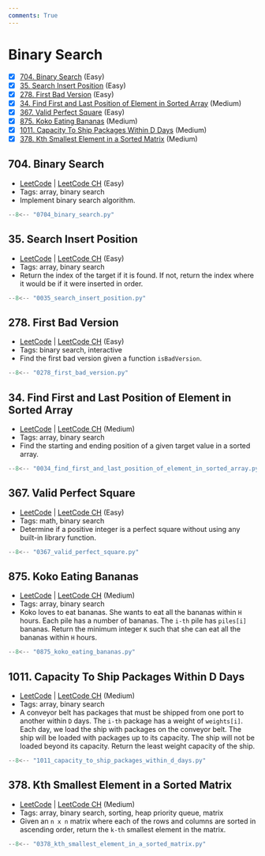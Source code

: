 ```yaml
---
comments: True
---
```


# Binary Search

- [x] [704. Binary Search](https://leetcode.cn/problems/binary-search/) (Easy)
- [x] [35. Search Insert Position](https://leetcode.cn/problems/search-insert-position/) (Easy)
- [x] [278. First Bad Version](https://leetcode.cn/problems/first-bad-version/) (Easy)
- [x] [34. Find First and Last Position of Element in Sorted Array](https://leetcode.cn/problems/find-first-and-last-position-of-element-in-sorted-array/) (Medium)
- [x] [367. Valid Perfect Square](https://leetcode.cn/problems/valid-perfect-square/) (Easy)
- [x] [875. Koko Eating Bananas](https://leetcode.cn/problems/koko-eating-bananas/) (Medium)
- [x] [1011. Capacity To Ship Packages Within D Days](https://leetcode.cn/problems/capacity-to-ship-packages-within-d-days/) (Medium)
- [x] [378. Kth Smallest Element in a Sorted Matrix](https://leetcode.cn/problems/kth-smallest-element-in-a-sorted-matrix/) (Medium)

## 704. Binary Search

-   [LeetCode](https://leetcode.com/problems/binary-search/) | [LeetCode CH](https://leetcode.cn/problems/binary-search/) (Easy)
-   Tags: array, binary search
-   Implement binary search algorithm.

```python title="704. Binary Search"
--8<-- "0704_binary_search.py"
```

## 35. Search Insert Position

-   [LeetCode](https://leetcode.com/problems/search-insert-position/) | [LeetCode CH](https://leetcode.cn/problems/search-insert-position/) (Easy)
-   Tags: array, binary search
-   Return the index of the target if it is found. If not, return the index where it would be if it were inserted in order.

```python title="35. Search Insert Position"
--8<-- "0035_search_insert_position.py"
```

## 278. First Bad Version

-   [LeetCode](https://leetcode.com/problems/first-bad-version/) | [LeetCode CH](https://leetcode.cn/problems/first-bad-version/) (Easy)
-   Tags: binary search, interactive
-   Find the first bad version given a function `isBadVersion`.

```python title="278. First Bad Version"
--8<-- "0278_first_bad_version.py"
```

## 34. Find First and Last Position of Element in Sorted Array

-   [LeetCode](https://leetcode.com/problems/find-first-and-last-position-of-element-in-sorted-array/) | [LeetCode CH](https://leetcode.cn/problems/find-first-and-last-position-of-element-in-sorted-array/) (Medium)
-   Tags: array, binary search
-   Find the starting and ending position of a given target value in a sorted array.

```python title="34. Find First and Last Position of Element in Sorted Array"
--8<-- "0034_find_first_and_last_position_of_element_in_sorted_array.py"
```

## 367. Valid Perfect Square

-   [LeetCode](https://leetcode.com/problems/valid-perfect-square/) | [LeetCode CH](https://leetcode.cn/problems/valid-perfect-square/) (Easy)
-   Tags: math, binary search
-   Determine if a positive integer is a perfect square without using any built-in library function.

```python title="367. Valid Perfect Square"
--8<-- "0367_valid_perfect_square.py"
```

## 875. Koko Eating Bananas

-   [LeetCode](https://leetcode.com/problems/koko-eating-bananas/) | [LeetCode CH](https://leetcode.cn/problems/koko-eating-bananas/) (Medium)
-   Tags: array, binary search
-   Koko loves to eat bananas. She wants to eat all the bananas within `H` hours. Each pile has a number of bananas. The `i-th` pile has `piles[i]` bananas. Return the minimum integer `K` such that she can eat all the bananas within `H` hours.

```python title="875. Koko Eating Bananas"
--8<-- "0875_koko_eating_bananas.py"
```

## 1011. Capacity To Ship Packages Within D Days

-   [LeetCode](https://leetcode.com/problems/capacity-to-ship-packages-within-d-days/) | [LeetCode CH](https://leetcode.cn/problems/capacity-to-ship-packages-within-d-days/) (Medium)
-   Tags: array, binary search
-   A conveyor belt has packages that must be shipped from one port to another within `D` days. The `i-th` package has a weight of `weights[i]`. Each day, we load the ship with packages on the conveyor belt. The ship will be loaded with packages up to its capacity. The ship will not be loaded beyond its capacity. Return the least weight capacity of the ship.

```python title="1011. Capacity To Ship Packages Within D Days"
--8<-- "1011_capacity_to_ship_packages_within_d_days.py"
```

## 378. Kth Smallest Element in a Sorted Matrix

-   [LeetCode](https://leetcode.com/problems/kth-smallest-element-in-a-sorted-matrix/) | [LeetCode CH](https://leetcode.cn/problems/kth-smallest-element-in-a-sorted-matrix/) (Medium)
-   Tags: array, binary search, sorting, heap priority queue, matrix
-   Given an `n x n` matrix where each of the rows and columns are sorted in ascending order, return the `k-th` smallest element in the matrix.

```python title="378. Kth Smallest Element in a Sorted Matrix"
--8<-- "0378_kth_smallest_element_in_a_sorted_matrix.py"
```
